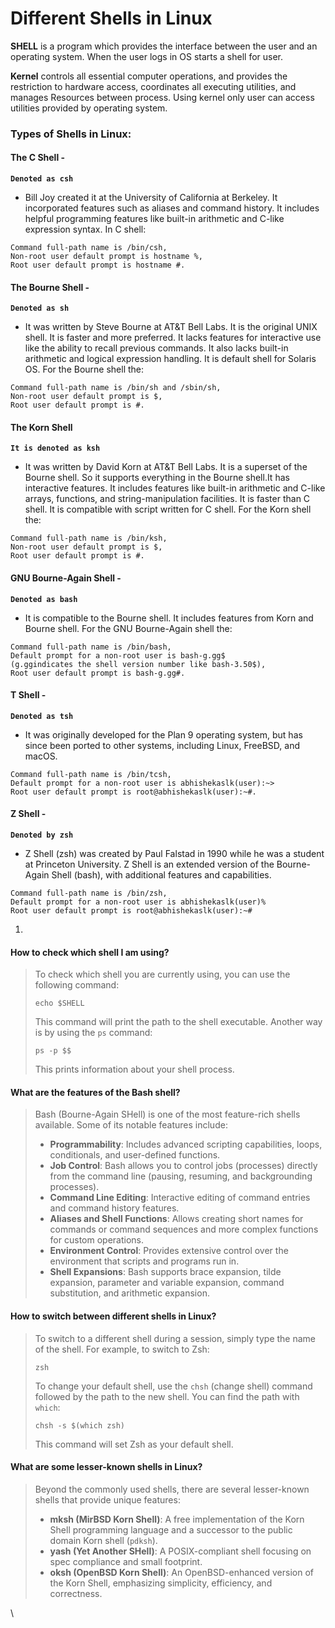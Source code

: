 # Different Shells in Linux



**SHELL** is a program which provides the interface between the user and an operating system. When the user logs in OS starts a shell for user.

**Kernel** controls all essential computer operations, and provides the restriction to hardware access, coordinates all executing utilities, and manages Resources between process. Using kernel only user can access utilities provided by operating system.&#x20;

### **Types of Shells in Linux:**

#### **The C Shell -**

<pre><code><strong>Denoted as csh 
</strong></code></pre>

* Bill Joy created it at the University of California at Berkeley. It incorporated features such as aliases and command history. It includes helpful programming features like built-in arithmetic and C-like expression syntax. In C shell:

```
Command full-path name is /bin/csh,
Non-root user default prompt is hostname %,
Root user default prompt is hostname #. 
```

#### **The Bourne Shell -**

<pre><code><strong>Denoted as sh 
</strong></code></pre>

* It was written by Steve Bourne at AT\&T Bell Labs. It is the original UNIX shell. It is faster and more preferred. It lacks features for interactive use like the ability to recall previous commands. It also lacks built-in arithmetic and logical expression handling. It is default shell for Solaris OS. For the Bourne shell the:

```
Command full-path name is /bin/sh and /sbin/sh,
Non-root user default prompt is $,
Root user default prompt is #. 
```

#### **The Korn Shell**

<pre><code><strong>It is denoted as ksh 
</strong></code></pre>

* It was written by David Korn at AT\&T Bell Labs. It is a superset of the Bourne shell. So it supports everything in the Bourne shell.It has interactive features. It includes features like built-in arithmetic and C-like arrays, functions, and string-manipulation facilities. It is faster than C shell. It is compatible with script written for C shell. For the Korn shell the:

```
Command full-path name is /bin/ksh,
Non-root user default prompt is $,
Root user default prompt is #. 
```

#### **GNU Bourne-Again Shell -**

<pre><code><strong>Denoted as bash 
</strong></code></pre>

* It is compatible to the Bourne shell. It includes features from Korn and Bourne shell. For the GNU Bourne-Again shell the:

```
Command full-path name is /bin/bash,
Default prompt for a non-root user is bash-g.gg$ 
(g.ggindicates the shell version number like bash-3.50$),
Root user default prompt is bash-g.gg#. 
```

#### **T Shell -**&#x20;

<pre><code><strong>Denoted as tsh
</strong></code></pre>

* It was originally developed for the Plan 9 operating system, but has since been ported to other systems, including Linux, FreeBSD, and macOS.

```
Command full-path name is /bin/tcsh,
Default prompt for a non-root user is abhishekaslk(user):~>
Root user default prompt is root@abhishekaslk(user):~#.
```

#### **Z Shell -**

<pre><code><strong>Denoted by zsh
</strong></code></pre>

* Z Shell (zsh) was created by Paul Falstad in 1990 while he was a student at Princeton University. Z Shell is an extended version of the Bourne-Again Shell (bash), with additional features and capabilities.

```
Command full-path name is /bin/zsh,
Default prompt for a non-root user is abhishekaslk(user)%
Root user default prompt is root@abhishekaslk(user):~#
```

1.

#### How to check which shell I am using?

> To check which shell you are currently using, you can use the following command:
>
> ```
> echo $SHELL
> ```
>
> This command will print the path to the shell executable. Another way is by using the `ps` command:
>
> ```
> ps -p $$
> ```
>
> This prints information about your shell process.

#### What are the features of the Bash shell?

> Bash (Bourne-Again SHell) is one of the most feature-rich shells available. Some of its notable features include:
>
> * **Programmability**: Includes advanced scripting capabilities, loops, conditionals, and user-defined functions.
> * **Job Control**: Bash allows you to control jobs (processes) directly from the command line (pausing, resuming, and backgrounding processes).
> * **Command Line Editing**: Interactive editing of command entries and command history features.
> * **Aliases and Shell Functions**: Allows creating short names for commands or command sequences and more complex functions for custom operations.
> * **Environment Control**: Provides extensive control over the environment that scripts and programs run in.
> * **Shell Expansions**: Bash supports brace expansion, tilde expansion, parameter and variable expansion, command substitution, and arithmetic expansion.

#### How to switch between different shells in Linux?

> To switch to a different shell during a session, simply type the name of the shell. For example, to switch to Zsh:
>
> ```
> zsh
> ```
>
> To change your default shell, use the `chsh` (change shell) command followed by the path to the new shell. You can find the path with `which`:
>
> ```
> chsh -s $(which zsh)
> ```
>
> This command will set Zsh as your default shell.

#### What are some lesser-known shells in Linux?

> Beyond the commonly used shells, there are several lesser-known shells that provide unique features:
>
> * **mksh (MirBSD Korn Shell)**: A free implementation of the Korn Shell programming language and a successor to the public domain Korn shell (`pdksh`).
> * **yash (Yet Another SHell)**: A POSIX-compliant shell focusing on spec compliance and small footprint.
> * **oksh (OpenBSD Korn Shell)**: An OpenBSD-enhanced version of the Korn Shell, emphasizing simplicity, efficiency, and correctness.

\
